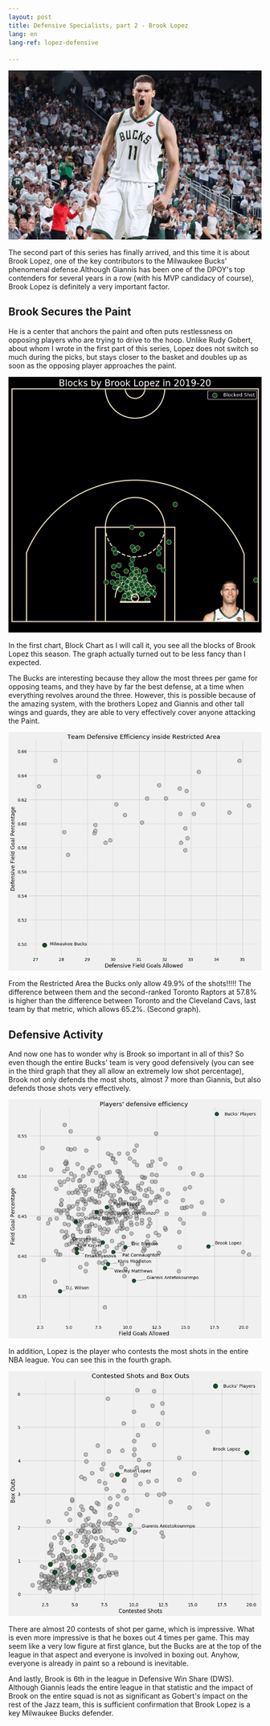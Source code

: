 ```yaml
---
layout: post
title: Defensive Specialists, part 2 - Brook Lopez
lang: en
lang-ref: lopez-defensive

---
```


![](/assets/brolo_defense/brolo_img.jpg)

The second part of this series has finally arrived, and this time it is about Brook Lopez, one of the key contributors to the Milwaukee Bucks' phenomenal defense.Although Giannis has been one of the DPOY's top contenders for several years in a row (with his MVP candidacy of course), Brook Lopez is definitely a very important factor.

<!--more-->

## Brook Secures the Paint

He is a center that anchors the paint and often puts restlessness on opposing players who are trying to drive to the hoop. Unlike Rudy Gobert, about whom I wrote in the first part of this series, Lopez does not switch so much during the picks, but stays closer to the basket and doubles up as soon as the opposing player approaches the paint.

![](/assets/brolo_defense/block_chart_brook.png)

In the first chart, Block Chart as I will call it, you see all the blocks of Brook Lopez this season. The graph actually turned out to be less fancy than I expected.

The Bucks are interesting because they allow the most threes per game for opposing teams, and they have by far the best defense, at a time when everything revolves around the three. However, this is possible because of the amazing system, with the brothers Lopez and Giannis and other tall wings and guards, they are able to very effectively cover anyone attacking the Paint.

![](/assets/brolo_defense/team_defense.png)

From the Restricted Area the Bucks only allow 49.9% of the shots!!!!! The difference between them and the second-ranked Toronto Raptors at 57.8% is higher than the difference between Toronto and the Cleveland Cavs, last team by that metric, which allows 65.2%. (Second graph).

## Defensive Activity

And now one has to wonder why is Brook so important in all of this? So even though the entire Bucks' team is very good defensively (you can see in the third graph that they all allow an extremely low shot percentage), Brook not only defends the most shots, almost 7 more than Giannis, but also defends those shots very effectively.

![](/assets/brolo_defense/defensive_eff_2.png)

In addition, Lopez is the player who contests the most shots in the entire NBA league. You can see this in the fourth graph.

![](/assets/brolo_defense/contested_shots.png)

There are almost 20 contests of shot per game, which is impressive. What is even more impressive is that he boxes out 4 times per game. This may seem like a very low figure at first glance, but the Bucks are at the top of the league in that aspect and everyone is involved in boxing out. Anyhow, everyone is already in paint so a rebound is inevitable.

And lastly, Brook is 6th in the league in Defensive Win Share (DWS). Although Giannis leads the entire league in that statistic and the impact of Brook on the entire squad is not as significant as Gobert's impact on the rest of the Jazz team, this is sufficient confirmation that Brook Lopez is a key Milwaukee Bucks defender.
